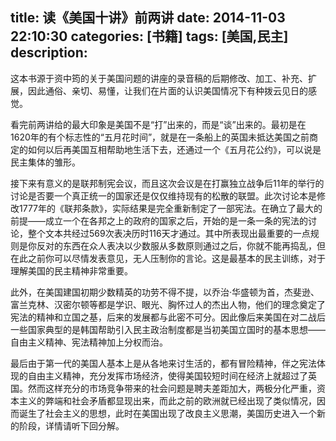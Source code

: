 title: 读《美国十讲》前两讲
date: 2014-11-03 22:10:30
categories: [书籍]
tags: [美国,民主]
description: 
---
这本书源于资中筠的关于美国问题的讲座的录音稿的后期修改、加工、补充、扩展，因此通俗、亲切、易懂，让我们在片面的认识美国情况下有种拨云见日的感觉。

看完前两讲给的最大印象是美国不是“打”出来的，而是“谈”出来的。最初是在1620年的有个标志性的“五月花时间”，就是在一条船上的英国未抵达美国之前商定的如何以后再美国互相帮助地生活下去，还通过一个《五月花公约》，可以说是民主集体的雏形。
<!--more-->
接下来有意义的是联邦制宪会议，而且这次会议是在打赢独立战争后11年的举行的讨论是否要一个真正统一的国家还是仅仅维持现有的松散的联盟。此次讨论本是修改1777年的《联邦条款》，实际结果是完全重新制定了一部宪法。在确立了最大的前提——成立一个在各邦之上的政府的国家之后，开始的是一条一条的宪法的讨论，整个文本共经过569次表决历时116天才通过。其中所表现出最重要的一点规则是你反对的东西在众人表决以少数服从多数原则通过之后，你就不能再捣乱，但在此之前你可以尽情发表意见，无人压制你的言论。这是最基本的民主训练，对于理解美国的民主精神非常重要。

此外，在美国建国初期少数精英的功劳不得不提，以乔治·华盛顿为首，杰斐逊、富兰克林、汉密尔顿等都是学识、眼光、胸怀过人的杰出人物，他们的理念奠定了宪法的精神和立国之基，后来的发展都与此密不可分。因此像后来美国在对二战后一些国家典型的是韩国帮助引入民主政治制度都是当初美国立国时的基本思想——自由主义精神、宪法精神加上分权而治。

最后由于第一代的美国人基本上是从各地来讨生活的，都有冒险精神，伴之宪法体现的自由主义精神，充分发挥市场经济，使得美国较短时间在经济上就超过了英国。然而这样充分的市场竞争带来的社会问题是聘夫差距加大，两极分化严重，资本主义的弊端和社会矛盾都显现出来，而此之前的欧洲就已经出现了类似情况，因而诞生了社会主义的思想，此时在美国出现了改良主义思潮，美国历史进入一个新的阶段，详情请听下回分解。